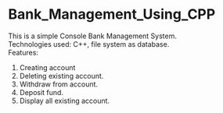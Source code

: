 # Bank_Management_Using_CPP
This is a simple Console Bank Management System.<br/>
Technologies used: C++, file system as database.<br/>
Features:
  1. Creating account
  2. Deleting existing account.
  3. Withdraw from account.
  4. Deposit fund.
  5. Display all existing account.

